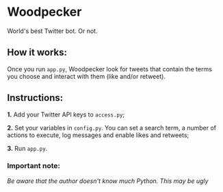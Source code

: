 # Woodpecker
World's best Twitter bot. Or not.

## How it works:
Once you run `app.py`, Woodpecker look for tweets that contain the terms you choose and interact with them (like and/or retweet).

## Instructions:
**1.** Add your Twitter API keys to `access.py`;

**2.** Set your variables in `config.py`. You can set a search term, a number of actions to execute, log messages and enable likes and retweets;

**3.** Run `app.py`.

### Important note:
*Be aware that the author doesn't know much Python. This may be ugly*
